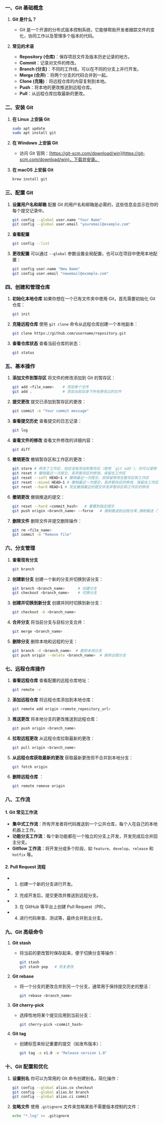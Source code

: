 

### 一、Git 基础概念

1. **Git 是什么？**
    
    - Git 是一个开源的分布式版本控制系统，它能够帮助开发者跟踪文件的变化，协同工作以及管理多个版本的代码。
2. **常见的术语**
    
    - **Repository (仓库)**：保存项目文件及版本历史记录的地方。
    - **Commit**：记录对文件的修改。
    - **Branch (分支)**：不同的工作线，可以在不同的分支上并行开发。
    - **Merge (合并)**：将两个分支的代码合并到一起。
    - **Clone (克隆)**：将远程仓库的内容复制到本地。
    - **Push**：将本地的更改推送到远程仓库。
    - **Pull**：从远程仓库拉取最新的更改。

### 二、安装 Git

1. **在 Linux 上安装 Git**
    
    ```bash
    sudo apt update
    sudo apt install git
    ```
    
2. **在 Windows 上安装 Git**
    
    - 访问 Git 官网：[https://git-scm.com/download/win](https://git-scm.com/download/win)，下载并安装。
3. **在 macOS 上安装 Git**
    
    ```bash
    brew install git
    ```
    

### 三、配置 Git

1. **设置用户名和邮箱** 配置 Git 的用户名和邮箱是必需的，这些信息会显示在你的每个提交记录中。
    
    ```bash
    git config --global user.name "Your Name"
    git config --global user.email "youremail@example.com"
    ```
    
2. **查看配置**
    
    ```bash
    git config --list
    ```
    
3. **更改配置** 可以通过 `--global` 参数设置全局配置，也可以在项目中使用本地配置：
    
    ```bash
    git config user.name "New Name"
    git config user.email "newemail@example.com"
    ```
    

### 四、创建和管理仓库

1. **初始化本地仓库** 如果你想在一个已有文件夹中使用 Git，首先需要初始化 Git 仓库：
    
    ```bash
    git init
    ```
    
2. **克隆远程仓库** 使用 `git clone` 命令从远程仓库创建一个本地副本：
    
    ```bash
    git clone https://github.com/username/repository.git
    ```
    
3. **查看仓库状态** 查看当前仓库的状态：
    
    ```bash
    git status
    ```
    

### 五、基本操作

1. **添加文件到暂存区** 将文件的修改添加到 Git 的暂存区：
    
    ```bash
    git add <file_name>    # 添加单个文件
    git add .              # 添加当前目录下所有更改过的文件
    ```
    
2. **提交更改** 提交已添加到暂存区的更改：
    
    ```bash
    git commit -m "Your commit message"
    ```
    
3. **查看提交历史** 查看提交的日志记录：
    
    ```bash
    git log
    ```
    
4. **查看文件的修改** 查看文件修改的详细内容：
    
    ```bash
    git diff
    ```
    
5. **撤销更改** 撤销暂存区和工作区的更改：
    
    ```bash
    git store # 修改了工作区，但还没有添加到暂存区（使用 `git add`），你可以使用 `git restore` 来恢复文件到最近一次提交的状态
    git reset # 撤销最近一次提交，丢弃暂存区的修改，保留在工作区
    git reset --soft HEAD~1 # 撤销最近一次提交，但保留修改在暂存区和工作区
    git reset --mixed HEAD~1 # 撤销最近一次提交，丢弃暂存区的修改，保留在工作区
	git reset --hard HEAD~1 # 完全撤销最近的提交并丢弃暂存区和工作区的修改
    ```
    
6. **撤销更改** 撤销推送的提交：
	```bash
	git reset --hard <commit_hash>   # 重置到指定提交
	git push origin <branch_name> --force   # 强制推送到远程仓库,强制推送（`--force`）会覆盖远程仓库的历史
    ```
    
1. **删除文件** 删除文件并提交删除操作：
    
    ```bash
    git rm <file_name>
    git commit -m "Remove file"
    ```
    

### 六、分支管理

1. **查看现有分支**
    
    ```bash
    git branch
    ```
    
2. **创建新分支** 创建一个新的分支并切换到该分支：
    
    ```bash
    git branch <branch_name>      # 创建分支
    git checkout <branch_name>    # 切换分支
    ```
    
3. **创建并切换到新分支** 创建并同时切换到新分支：
    
    ```bash
    git checkout -b <branch_name>
    ```
    
4. **合并分支** 将当前分支与目标分支合并：
    
    ```bash
    git merge <branch_name>
    ```
    
5. **删除分支** 删除本地和远程的分支：
    
    ```bash
    git branch -d <branch_name>  # 删除本地分支
    git push origin --delete <branch_name>  # 删除远程分支
    ```
    

### 七、远程仓库操作

1. **查看远程仓库** 查看配置的远程仓库地址：
    
    ```bash
    git remote -v
    ```
    
2. **添加远程仓库** 将远程仓库添加到本地仓库：
    
    ```bash
    git remote add origin <remote_repository_url>
    ```
    
3. **推送更改** 将本地分支的更改推送到远程仓库：
    
    ```bash
    git push origin <branch_name>
    ```
    
4. **拉取远程更改** 从远程仓库拉取最新的更改：
    
    ```bash
    git pull origin <branch_name>
    ```
    
5. **从远程仓库获取最新的更改** 获取最新更改但不合并到本地分支：
    
    ```bash
    git fetch origin
    ```
6. **删除远程仓库** ：
    
    ```bash
    git remote remove origin
    ```
    


### 八、工作流

#### 1. **Git 常见工作流**

- **集中式工作流**：所有开发者将代码推送到一个公共仓库，每个人在自己的本地机器上工作。
- **功能分支工作流**：每个新功能都在一个独立的分支上开发，开发完成后合并回主分支。
- **Gitflow 工作流**：将开发分成多个阶段，如 `feature`、`develop`、`release` 和 `hotfix` 等。

#### 2. **Pull Request 流程**

- 1. 创建一个新的分支进行开发。
- 2. 完成开发后，提交更改并推送到远程分支。
- 3. 在 GitHub 等平台上创建 Pull Request（PR）。
- 4. 进行代码审查、测试等，最终合并到主分支。

### 九、Git 高级命令

1. **Git stash**
    
    - 将当前的更改暂时保存起来，便于切换分支等操作：
        
        ```bash
        git stash
        git stash pop   # 恢复更改
        ```
        
2. **Git rebase**
    
    - 将一个分支的更改合并到另一个分支，通常用于保持提交历史的整洁：
        
        ```bash
        git rebase <branch_name>
        ```
        
3. **Git cherry-pick**
    
    - 选择性地将某个提交应用到当前分支：
        
        ```bash
        git cherry-pick <commit_hash>
        ```
        
4. **Git tag**
    
    - 创建标签来标记重要的提交（如发布版本）：
        
        ```bash
        git tag -a v1.0 -m "Release version 1.0"
        ```
        

### 十、Git 配置和优化

1. **设置别名** 你可以为常用的 Git 命令创建别名，简化操作：
    
    ```bash
    git config --global alias.co checkout
    git config --global alias.br branch
    git config --global alias.ci commit
    ```
    
2. **忽略文件** 使用 `.gitignore` 文件来忽略某些不需要版本控制的文件：
    
    ```bash
    echo "*.log" >> .gitignore
    ```
    
